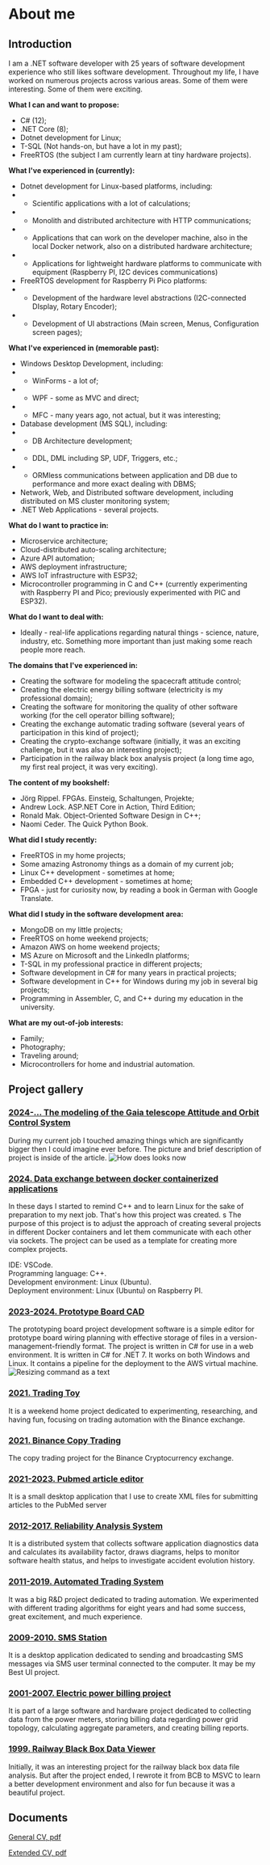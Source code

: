 # About me

## Introduction

I am a .NET software developer with 25 years of software development experience who still likes software development.
Throughout my life, I have worked on numerous projects across various areas. Some of them were interesting. Some of them were exciting.

**What I can and want to propose:**

- C# (12);
- .NET Core (8);
- Dotnet development for Linux;
- T-SQL (Not hands-on, but have a lot in my past);
- FreeRTOS (the subject I am currently learn at tiny hardware projects).

**What I've experienced in (currently):**

- Dotnet development for Linux-based platforms, including:
- - Scientific applications with a lot of calculations;
- - Monolith and distributed architecture with HTTP communications;
- - Applications that can work on the developer machine, also in the local Docker network, also on a distributed hardware architecture;
- - Applications for lightweight hardware platforms to communicate with equipment (Raspberry PI, I2C devices communications)
- FreeRTOS development for Raspberry Pi Pico platforms:
- - Development of the hardware level abstractions (I2C-connected DIsplay, Rotary Encoder);
- - Development of UI abstractions (Main screen, Menus, Configuration screen pages);

**What I've experienced in (memorable past):**

- Windows Desktop Development, including:
- - WinForms - a lot of;
- - WPF - some as MVC and direct;
- - MFC - many years ago, not actual, but it was interesting;
- Database development (MS SQL), including:
- - DB Architecture development;
- - DDL, DML including SP, UDF, Triggers, etc.;
- - ORMless communications between application and DB due to performance and more exact dealing with DBMS;
- Network, Web, and Distributed software development, including distributed on MS cluster monitoring system;
- .NET Web Applications - several projects.

**What do I want to practice in:**

- Microservice architecture;
- Cloud-distributed auto-scaling architecture;
- Azure API automation;
- AWS deployment infrastructure;
- AWS IoT infrastructure with ESP32;
- Microcontroller programming in C and C++ (currently experimenting with Raspberry PI and Pico; previously experimented with PIC and ESP32).

**What do I want to deal with:**

- Ideally - real-life applications regarding natural things - science, nature, industry, etc. Something more important than just making some reach people more reach.

**The domains that I've experienced in:**

- Creating the software for modeling the spacecraft attitude control;
- Creating the electric energy billing software (electricity is my professional domain);
- Creating the software for monitoring the quality of other software working (for the cell operator billing software);
- Creating the exchange automatic trading software (several years of participation in this kind of project);
- Creating the crypto-exchange software (initially, it was an exciting challenge, but it was also an interesting project);
- Participation in the railway black box analysis project (a long time ago, my first real project, it was very exciting).

**The content of my bookshelf:**

- Jörg Rippel. FPGAs. Einsteig, Schaltungen,  Projekte;
- Andrew Lock. ASP.NET Core in Action, Third Edition;
- Ronald Mak. Object-Oriented Software Design in C++;
- Naomi Ceder. The Quick Python Book.

**What did I study recently:**

- FreeRTOS in my home projects;
- Some amazing Astronomy things as a domain of my current job;
- Linux C++ development - sometimes at home;
- Embedded C++ development - sometimes at home;
- FPGA - just for curiosity now, by reading a book in German with Google Translate.

**What did I study in the software development area:**

- MongoDB on my little projects;
- FreeRTOS on home weekend projects;
- Amazon AWS on home weekend projects;
- MS Azure on Microsoft and the LinkedIn platforms;
- T-SQL in my professional practice in different projects;
- Software development in C# for many years in practical projects;
- Software development in C++ for Windows during my job in several big projects;
- Programming in Assembler, C, and C++ during my education in the university.

**What are my out-of-job interests:**

- Family;
- Photography;
- Traveling around;
- Microcontrollers for home and industrial automation.

## Project gallery

### [2024-... The modeling of the Gaia telescope Attitude and Orbit Control System](Articles/36_GaiaSDT/Article.md)

During my current job I touched amazing things which are significantly bigger then I could imagine ever before. The picture and brief description of project is inside of the article.
![How does looks now](Articles/36_GaiaSDT/Images/Fig_01_SDT-UI.png)

### [2024. Data exchange between docker containerized applications](https://github.com/K-S-K/CCCS)

In these days I started to remind C++ and to learn Linux for the sake of preparation to my next job. That's how this project was created.
s
The purpose of this project is to adjust the approach of creating several projects in different Docker containers and let them communicate with each other via sockets. The project can be used as a template for creating more complex projects.

IDE: VSCode.<br>
Programming language: C++.<br>
Development environment: Linux (Ubuntu).<br>
Deployment environment: Linux (Ubuntu) on Raspberry PI.<br>

### [2023-2024. Prototype Board CAD](Articles/30_BBCAD/Article.md)

The prototyping board project development software is a simple editor for prototype board wiring planning with effective storage of files in a version-management-friendly format. The project is written in C# for use in a web environment. It is written in C# for .NET 7. It works on both Windows and Linux. It contains a pipeline for the deployment to the AWS virtual machine.<br>
![Resizing command as a text](Articles/30_BBCAD/Images/Fig_07_Unified_CLI.gif)

### [2021. Trading Toy](Articles/28_TradeToy/Article.md)

It is a weekend home project dedicated to experimenting, researching, and having fun, focusing on trading automation with the Binance exchange.

### [2021. Binance Copy Trading](Articles/27_CopyTrading/Article.md)

The copy trading project for the Binance Cryptocurrency exchange.

### [2021-2023. Pubmed article editor](Articles/06_PubMedDesktop/Article.md)

It is a small desktop application that I use to create XML files for submitting articles to the PubMed server

### [2012-2017. Reliability Analysis System](Articles/05_EWReliability/Article.md)

It is a distributed system that collects software application diagnostics data and calculates its availability factor, draws diagrams, helps to monitor software health status, and helps to investigate accident evolution history.

### [2011-2019. Automated Trading System](Articles/04_TDATrading/Article.md)

It was a big R&D project dedicated to trading automation. We experimented with different trading algorithms for eight years and had some success, great excitement, and much experience.

### [2009-2010. SMS Station](Articles/02_SMSS/Article.md)

It is a desktop application dedicated to sending and broadcasting SMS messages via SMS user terminal connected to the computer. It may be my Best UI project.

### [2001-2007. Electric power billing project](Articles/03_ESphere/Article.md)

It is part of a large software and hardware project dedicated to collecting data from the power meters, storing billing data regarding power grid topology, calculating aggregate parameters, and creating billing reports.

### [1999. Railway Black Box Data Viewer](Articles/01_Railway_BB/Article.md)

Initially, it was an interesting project for the railway black box data file analysis. But after the project ended, I rewrote it from BCB to MSVC to learn a better development environment and also for fun because it was a beautiful project.

## Documents

[General CV, pdf](Documents/cv-2026-en.pdf)

[Extended CV, pdf](Documents/cv-2026-en-ext.pdf)
